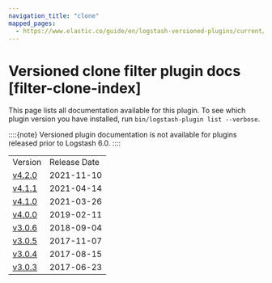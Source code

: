 ```yaml
---
navigation_title: "clone"
mapped_pages:
  - https://www.elastic.co/guide/en/logstash-versioned-plugins/current/filter-clone-index.html
---
```


# Versioned clone filter plugin docs [filter-clone-index]


This page lists all documentation available for this plugin.  To see which plugin version you have installed, run `bin/logstash-plugin list --verbose`.

::::{note}
Versioned plugin documentation is not available for plugins released prior to Logstash 6.0.
::::


|     |     |
| --- | --- |
| Version | Release Date |
| [v4.2.0](v4-2-0-plugins-filters-clone.md) | 2021-11-10 |
| [v4.1.1](v4-1-1-plugins-filters-clone.md) | 2021-04-14 |
| [v4.1.0](v4-1-0-plugins-filters-clone.md) | 2021-03-26 |
| [v4.0.0](v4-0-0-plugins-filters-clone.md) | 2019-02-11 |
| [v3.0.6](v3-0-6-plugins-filters-clone.md) | 2018-09-04 |
| [v3.0.5](v3-0-5-plugins-filters-clone.md) | 2017-11-07 |
| [v3.0.4](v3-0-4-plugins-filters-clone.md) | 2017-08-15 |
| [v3.0.3](v3-0-3-plugins-filters-clone.md) | 2017-06-23 |









